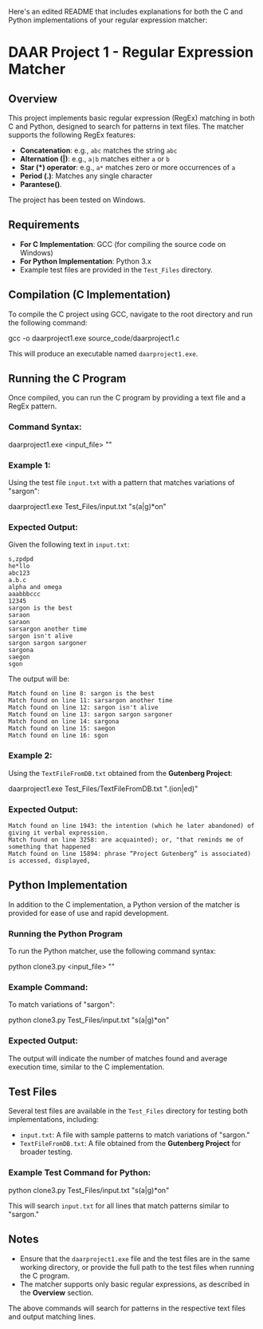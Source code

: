 Here's an edited README that includes explanations for both the C and Python implementations of your regular expression matcher:

# DAAR Project 1 - Regular Expression Matcher

## Overview

This project implements basic regular expression (RegEx) matching in both C and Python, designed to search for patterns in text files. The matcher supports the following RegEx features:

- **Concatenation**: e.g., `abc` matches the string `abc`
- **Alternation (|)**: e.g., `a|b` matches either `a` or `b`
- **Star (*) operator**: e.g., `a*` matches zero or more occurrences of `a`
- **Period (.)**: Matches any single character
- **Parantese()**.


The project has been tested on Windows.

## Requirements

- **For C Implementation**: GCC (for compiling the source code on Windows)
- **For Python Implementation**: Python 3.x
- Example test files are provided in the `Test_Files` directory.

## Compilation (C Implementation)

To compile the C project using GCC, navigate to the root directory and run the following command:


gcc -o daarproject1.exe source_code/daarproject1.c


This will produce an executable named `daarproject1.exe`.

## Running the C Program

Once compiled, you can run the C program by providing a text file and a RegEx pattern.

### Command Syntax:


daarproject1.exe <input_file> "<pattern>"


### Example 1:
Using the test file `input.txt` with a pattern that matches variations of "sargon":


daarproject1.exe Test_Files/input.txt "s(a|g)*on"


### Expected Output:
Given the following text in `input.txt`:

```
s,zpdpd
he*llo
abc123
a.b.c
alpha and omega
aaabbbccc
12345
sargon is the best
saraon
saraon
sarsargon another time
sargon isn't alive
sargon sargon sargoner
sargona
saegon
sgon
```

The output will be:

```
Match found on line 8: sargon is the best
Match found on line 11: sarsargon another time
Match found on line 12: sargon isn't alive
Match found on line 13: sargon sargon sargoner
Match found on line 14: sargona
Match found on line 15: saegon
Match found on line 16: sgon
```

### Example 2:
Using the `TextFileFromDB.txt` obtained from the **Gutenberg Project**:


daarproject1.exe Test_Files/TextFileFromDB.txt ".(ion|ed)"


### Expected Output:

```
Match found on line 1943: the intention (which he later abandoned) of giving it verbal expression.
Match found on line 3258: are acquainted); or, "that reminds me of something that happened
Match found on line 15894: phrase “Project Gutenberg” is associated) is accessed, displayed,
```

## Python Implementation

In addition to the C implementation, a Python version of the matcher is provided for ease of use and rapid development.

### Running the Python Program

To run the Python matcher, use the following command syntax:


python clone3.py <input_file> "<pattern>"


### Example Command:
To match variations of "sargon":


python clone3.py Test_Files/input.txt "s(a|g)*on"


### Expected Output:
The output will indicate the number of matches found and average execution time, similar to the C implementation.

## Test Files

Several test files are available in the `Test_Files` directory for testing both implementations, including:

- `input.txt`: A file with sample patterns to match variations of "sargon."
- `TextFileFromDB.txt`: A file obtained from the **Gutenberg Project** for broader testing.

### Example Test Command for Python:


python clone3.py Test_Files/input.txt "s(a|g)*on"


This will search `input.txt` for all lines that match patterns similar to "sargon."

## Notes

- Ensure that the `daarproject1.exe` file and the test files are in the same working directory, or provide the full path to the test files when running the C program.
- The matcher supports only basic regular expressions, as described in the **Overview** section.

The above commands will search for patterns in the respective text files and output matching lines.

